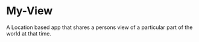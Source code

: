 My-View
=======

A Location based app that shares a persons view of a particular part of the world at that time.
